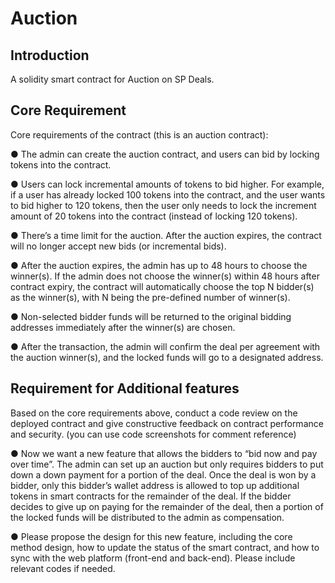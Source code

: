 
# Auction

## Introduction

A solidity smart contract for Auction on SP Deals.

## Core Requirement

Core requirements of the contract (this is an auction contract):

● The admin can create the auction contract, and users can bid by locking tokens into
the contract.

● Users can lock incremental amounts of tokens to bid higher. For example, if a user
has already locked 100 tokens into the contract, and the user wants to bid higher to
120 tokens, then the user only needs to lock the increment amount of 20 tokens into
the contract (instead of locking 120 tokens).

● There’s a time limit for the auction. After the auction expires, the contract will no
longer accept new bids (or incremental bids).

● After the auction expires, the admin has up to 48 hours to choose the winner(s). If the
admin does not choose the winner(s) within 48 hours after contract expiry, the
contract will automatically choose the top N bidder(s) as the winner(s), with N being
the pre-defined number of winner(s).

● Non-selected bidder funds will be returned to the original bidding addresses
immediately after the winner(s) are chosen.

● After the transaction, the admin will confirm the deal per agreement with the auction
winner(s), and the locked funds will go to a designated address.

## Requirement for Additional features

Based on the core requirements above, conduct a code review on the deployed
contract and give constructive feedback on contract performance and security. (you
can use code screenshots for comment reference)

● Now we want a new feature that allows the bidders to “bid now and pay over time”.
The admin can set up an auction but only requires bidders to put down a down
payment for a portion of the deal. Once the deal is won by a bidder, only this bidder’s
wallet address is allowed to top up additional tokens in smart contracts for the
remainder of the deal. If the bidder decides to give up on paying for the remainder of
the deal, then a portion of the locked funds will be distributed to the admin as
compensation.

● Please propose the design for this new feature, including the core method design,
how to update the status of the smart contract, and how to sync with the web
platform (front-end and back-end). Please include relevant codes if needed.

